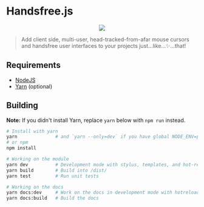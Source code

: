 # Handsfree.js

<div style="text-align: center">
  <img src="https://media.giphy.com/media/1YfCgZlRFN9JqfrtRC/giphy.gif">
</div>

> Add client side, multi-user, head-tracked-from-afar mouse cursors and handsfree user interfaces to your projects just...like...✨...that!

## Requirements
- [NodeJS](https://nodejs.org/en/)
- [Yarn](https://yarnpkg.com/lang/en/docs/install/) (optional)

## Building
**Note:** If you didn't install Yarn, replace `yarn` below with `npm run` instead.


```bash
# Install with yarn
yarn              # and `yarn --only=dev` if you have global NODE_ENV=production
# or npm
npm install

# Working on the module
yarn dev          # Development mode with stylus, templates, and hot-reload on localhost:8080
yarn build        # Build into /dist/
yarn test         # Run unit tests

# Working on the docs
yarn docs:dev     # Work on the docs in development mode with hotreload
yarn docs:build   # Build the docs
```
